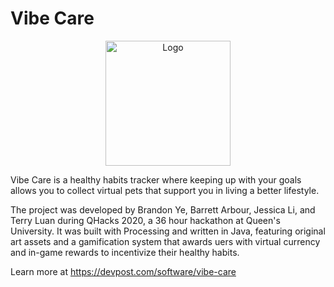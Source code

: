 # Vibe Care

<p align="center">
  <a href="https://github.com/github_username/repo_name">
    <img src="https://challengepost-s3-challengepost.netdna-ssl.com/photos/production/software_photos/000/927/447/datas/original.png" alt="Logo" width="200">
  </a>
  </p>


Vibe Care is a healthy habits tracker where keeping up with your goals allows you to collect virtual pets that support you in living a better lifestyle.

The project was developed by Brandon Ye, Barrett Arbour, Jessica Li, and Terry Luan during QHacks 2020, a 36 hour hackathon at Queen's University. It was built with Processing and written in Java, featuring original art assets and a gamification system that awards uers with virtual currency and in-game rewards to incentivize their healthy habits.

Learn more at https://devpost.com/software/vibe-care
